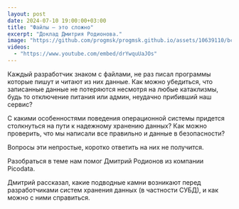 ```yaml
---
layout: post
date: 2024-07-10 19:00:00+03:00
title: "Файлы — это сложно"
excerpt: "Доклад Дмитрия Родионова."
image: "https://github.com/progmsk/progmsk.github.io/assets/10639110/bcba4635-2c03-4e42-9416-c57c0e9f8d5d"
videos:
  - "https://www.youtube.com/embed/drYwquUaJOs"
---
```


Каждый разработчик знаком с файлами, не раз писал программы которые пишут и читают из них данные. Как можно убедиться, что записанные данные не потеряются несмотря на любые катаклизмы, будь то отключение питания или админ, неудачно прибивший наш сервис?

С какими особенностями поведения операционной системы придется столкнуться на пути к надежному хранению данных? Как можно проверить, что мы написали все правильно и данные в безопасности?

Вопросы эти непростые, коротко ответить на них не получится.

Разобраться в теме нам помог Дмитрий Родионов из компании Picodata.

Дмитрий рассказал, какие подводные камни возникают перед разработчиками систем хранения данных (в частности СУБД), и как можно с ними справиться.
